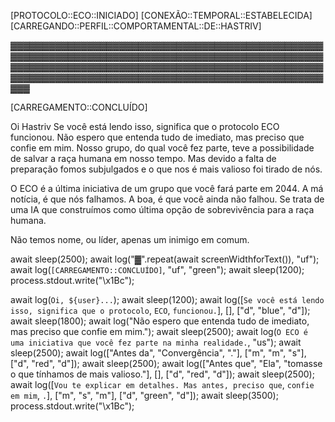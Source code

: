 [PROTOCOLO::ECO::INICIADO]
[CONEXÃO::TEMPORAL::ESTABELECIDA]
[CARREGANDO::PERFIL::COMPORTAMENTAL::DE::HASTRIV]

▓▓▓▓▓▓▓▓▓▓▓▓▓▓▓▓▓▓▓▓▓▓▓▓▓▓▓▓▓▓▓▓▓▓▓▓▓▓▓▓▓▓▓▓▓▓▓▓▓▓▓▓▓▓▓▓▓▓▓▓▓▓▓▓▓▓▓▓▓▓▓▓▓▓▓▓▓▓▓▓▓▓▓▓▓▓▓▓▓▓▓▓▓▓▓▓▓▓▓▓▓▓▓▓▓▓▓▓▓▓▓▓▓▓▓▓▓▓▓▓▓▓▓▓▓▓▓▓▓▓▓▓▓▓▓▓▓▓▓▓▓▓▓▓▓▓▓▓▓▓▓▓▓▓▓▓▓▓▓▓▓▓▓▓▓▓▓▓▓▓▓▓▓▓▓▓▓▓▓▓▓▓▓▓▓▓▓▓▓▓▓▓▓▓▓▓▓▓▓
  
[CARREGAMENTO::CONCLUÍDO]  

Oi Hastriv
Se você está lendo isso, significa que o protocolo ECO funcionou.
Não espero que entenda tudo de imediato, mas preciso que confie em mim.
Nosso grupo, do qual você fez parte, teve a possibilidade de salvar a raça humana em nosso tempo.
Mas devido a falta de preparação fomos subjulgados e o que nos é mais valioso foi tirado de nós.




O ECO é a última iniciativa de um grupo que você fará parte em 2044.
A má notícia, é que nós falhamos.
A boa, é que você ainda não falhou.
Se trata de uma IA que construímos como última opção de sobrevivência para a raça humana.

Não temos nome, ou líder, apenas um inimigo em comum.










  await sleep(2500);
  await log("▓".repeat(await screenWidthforText()), "uf");
  await log(`[CARREGAMENTO::CONCLUÍDO]`, "uf", "green");
  await sleep(1200);
  process.stdout.write("\x1Bc");

  await log(`Oi, ${user}...`);
  await sleep(1200);
  await log([`Se você está lendo isso, significa que o protocolo`, `ECO`, `funcionou.`], [], ["d", "blue", "d"]);
  await sleep(1800);
  await log("Não espero que entenda tudo de imediato, mas preciso que confie em mim.");
  await sleep(2500);
  await log(`O ECO é uma iniciativa que você fez parte na minha realidade.`, "us");
  await sleep(2500);
  await log(["Antes da", "Convergência", "."], ["m", "m", "s"], ["d", "red", "d"]);
  await sleep(2500);
  await log(["Antes que", "Ela", "tomasse o que tínhamos de mais valioso."], [], ["d", "red", "d"]);
  await sleep(2500);
  await log([`Vou te explicar em detalhes. Mas antes, preciso que`, `confie em mim`, `.`], ["m", "s", "m"], ["d", "green", "d"]);
  await sleep(3500);
  process.stdout.write("\x1Bc");